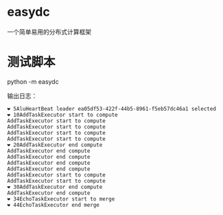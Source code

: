 # easydc
一个简单易用的分布式计算框架

# 测试脚本

 python -m easydc
 
 输出日志：

    ❤️ 5AluHeartBeat leader ea05df53-422f-44b5-8961-f5eb57dc46a1 selected
    ❤️ 10AddTaskExecutor start to compute
    AddTaskExecutor start to compute
    AddTaskExecutor start to compute
    AddTaskExecutor start to compute
    AddTaskExecutor start to compute
    ❤️ 20AddTaskExecutor end compute
    AddTaskExecutor end compute
    AddTaskExecutor end compute
    AddTaskExecutor end compute
    AddTaskExecutor end compute
    AddTaskExecutor start to compute
    AddTaskExecutor start to compute
    ❤️ 30AddTaskExecutor end compute
    AddTaskExecutor end compute
    ❤️ 34EchoTaskExecutor start to merge
    ❤️ 44EchoTaskExecutor end merge
